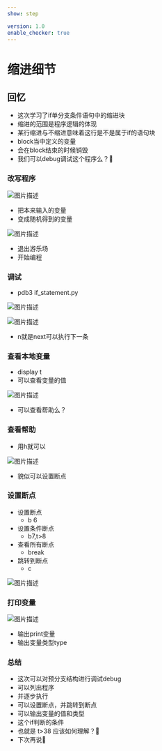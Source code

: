 ```yaml
---
show: step

version: 1.0
enable_checker: true
---
```


# 缩进细节
## 回忆

- 这次学习了if单分支条件语句中的缩进块
- 缩进的范围是程序逻辑的体现
- 某行缩进与不缩进意味着这行是不是属于if的语句块
- block当中定义的变量
- 会在block结束的时候销毁
- 我们可以debug调试这个程序么？🤔

### 改写程序
![图片描述](https://doc.shiyanlou.com/courses/uid1190679-20210908-1631092662985)

- 把本来输入的变量
- 变成随机得到的变量

![图片描述](https://doc.shiyanlou.com/courses/uid1190679-20210908-1631092700847)

- 退出游乐场
- 开始编程

### 调试

- pdb3 if_statement.py

![图片描述](https://doc.shiyanlou.com/courses/uid1190679-20210908-1631092912541)

![图片描述](https://doc.shiyanlou.com/courses/uid1190679-20210908-1631092979816)

- n就是next可以执行下一条

### 查看本地变量

- display t 
- 可以查看变量的值

![图片描述](https://doc.shiyanlou.com/courses/uid1190679-20210908-1631093249035)

- 可以查看帮助么？
### 查看帮助
- 用h就可以

![图片描述](https://doc.shiyanlou.com/courses/uid1190679-20210908-1631095791496)

- 貌似可以设置断点
### 设置断点
- 设置断点
	- b 6 
- 设置条件断点
	- b7,t>8
- 查看所有断点 
	- break
- 跳转到断点
	- c

![图片描述](https://doc.shiyanlou.com/courses/uid1190679-20210908-1631096194319)

### 打印变量

![图片描述](https://doc.shiyanlou.com/courses/uid1190679-20210908-1631096269019)

- 输出print变量
- 输出变量类型type

### 总结 
- 这次可以对预分支结构进行调试debug
- 可以列出程序
- 并逐步执行
- 可以设置断点，并跳转到断点
- 可以输出变量的值和类型
- 这个if判断的条件
- 也就是 t>38 应该如何理解？🤔
- 下次再说👋
